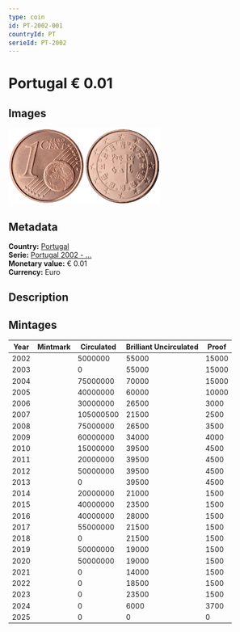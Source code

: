 ```yaml
---
type: coin
id: PT-2002-001
countryId: PT
serieId: PT-2002
---
```


# Portugal € 0.01

## Images

<img src="../../../Images/common-2002-001.webp" height="150" alt="Front image"><img src="Images/portugal-2002-001.webp" height="150" alt="Back image">

## Metadata

**Country:** [Portugal](../index.md)\
**Serie:** [Portugal 2002 - ...](index.md)\
**Monetary value:** € 0.01\
**Currency:** Euro

## Description

## Mintages

| Year | Mintmark | Circulated | Brilliant Uncirculated | Proof |
| ---- | -------- | ---------- | ---------------------- | ----- |
| 2002 |          | 5000000    | 55000                  | 15000 |
| 2003 |          | 0          | 55000                  | 15000 |
| 2004 |          | 75000000   | 70000                  | 15000 |
| 2005 |          | 40000000   | 60000                  | 10000 |
| 2006 |          | 30000000   | 26500                  | 3000  |
| 2007 |          | 105000500  | 21500                  | 2500  |
| 2008 |          | 75000000   | 26500                  | 3500  |
| 2009 |          | 60000000   | 34000                  | 4000  |
| 2010 |          | 15000000   | 39500                  | 4500  |
| 2011 |          | 20000000   | 39500                  | 4500  |
| 2012 |          | 50000000   | 39500                  | 4500  |
| 2013 |          | 0          | 39500                  | 4500  |
| 2014 |          | 20000000   | 21000                  | 1500  |
| 2015 |          | 40000000   | 23500                  | 1500  |
| 2016 |          | 40000000   | 28000                  | 1500  |
| 2017 |          | 55000000   | 21500                  | 1500  |
| 2018 |          | 0          | 21500                  | 1500  |
| 2019 |          | 50000000   | 19000                  | 1500  |
| 2020 |          | 50000000   | 19000                  | 1500  |
| 2021 |          | 0          | 14000                  | 1500  |
| 2022 |          | 0          | 18500                  | 1500  |
| 2023 |          | 0          | 23500                  | 1500  |
| 2024 |          | 0          | 6000                   | 3700  |
| 2025 |          | 0          | 0                      | 0     |
